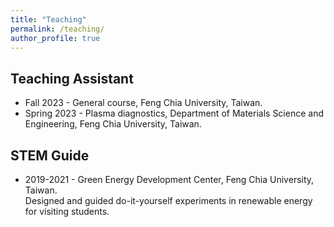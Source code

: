```yaml
---
title: "Teaching"
permalink: /teaching/
author_profile: true
---
```


## Teaching Assistant
* Fall 2023 - General course, Feng Chia University, Taiwan.
* Spring 2023 - Plasma diagnostics, Department of Materials Science and Engineering, Feng Chia University, Taiwan.

## STEM Guide 
* 2019-2021 - Green Energy Development Center, Feng Chia University, Taiwan.
<br>Designed and guided do-it-yourself experiments in renewable energy for visiting students.    
